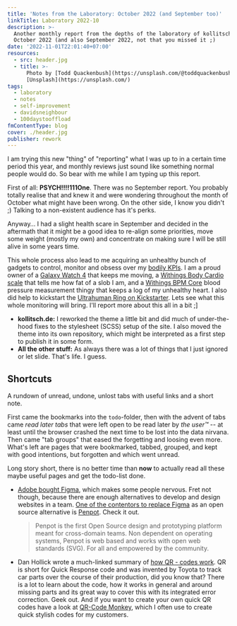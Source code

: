 ```yaml
---
title: 'Notes from the Laboratory: October 2022 (and September too)'
linkTitle: Laboratory 2022-10
description: >-
  Another monthly report from the depths of the laboratory of kollitsch.dev -
  October 2022 (and also September 2022, not that you missed it ;)
date: '2022-11-01T22:01:40+07:00'
resources:
  - src: header.jpg
  - title: >-
      Photo by [Todd Quackenbush](https://unsplash.com/@toddquackenbush) via
      [Unsplash](https://unsplash.com/)
tags:
  - laboratory
  - notes
  - self-improvement
  - davidsneighbour
  - 100daystooffload
fmContentType: blog
cover: ./header.jpg
publisher: rework
---
```


I am trying this new "thing" of "reporting" what I was up to in a certain time period this year, and monthly reviews just sound like something normal people would do. So bear with me while I am typing up this report.

First of all: **PSYCH!!!!111One**. There was no September report. You probably totally realise that and knew it and were wondering throughout the month of October what might have been wrong. On the other side, I know you didn't ;) Talking to a non-existent audience has it's perks.

Anyway… I had a slight health scare in September and decided in the aftermath that it might be a good idea to re-align some priorities, move some weight (mostly my own) and concentrate on making sure I will be still alive in some years time.

This whole process also lead to me acquiring an unhealthy bunch of gadgets to control, monitor and obsess over my [bodily KPIs](https://www.klipfolio.com/resources/articles/what-is-a-key-performance-indicator). I am a proud owner of a [Galaxy Watch 4](https://www.samsung.com/sg/watches/galaxy-watch/galaxy-watch4-classic-black-bluetooth-sm-r890nzkaasa/) that keeps me moving, a [Withings Body Cardio scale](https://www.withings.com/eu/en/body-cardio) that tells me how fat of a slob I am, and a [Withings BPM Core](https://www.withings.com/eu/en/bpm-core) blood pressure measurement thingy that keeps a log of my unhealthy heart. I also did help to kickstart the [Ultrahuman Ring on Kickstarter](https://www.kickstarter.com/projects/ultrahuman/ultrahuman-ring-decode-your-metabolism). Lets see what this whole monitoring will bring. I'll report more about this all in a bit ;]

- **kollitsch.de:** I reworked the theme a little bit and did much of under-the-hood fixes to the stylesheet (SCSS) setup of the site. I also moved the theme into its own repository, which might be interpreted as a first step to publish it in some form.
- **All the other stuff:** As always there was a lot of things that I just ignored or let slide. That's life. I guess.

## Shortcuts

A rundown of unread, undone, unlost tabs with useful links and a short note.

First came the bookmarks into the `todo`-folder, then with the advent of tabs came _read later tabs_ that were left open to be read later by _the user™_ -- at least until the browser crashed the next time to be lost into the data nirvana. Then came "tab groups" that eased the forgetting and loosing even more. What's left are pages that were bookmarked, tabbed, grouped, and kept with good intentions, but forgotten and which went unread.

Long story short, there is no better time than **now** to actually read all these maybe useful pages and get the todo-list done.

- [Adobe bought Figma](https://news.adobe.com/news/news-details/2022/Adobe-to-Acquire-Figma/), which makes some people nervous. Fret not though, because there are enough alternatives to develop and design websites in a team. [One of the contentors to replace Figma](https://news.itsfoss.com/penpot-figma-alternative/) as an open source alternative is [Penpot](https://penpot.app/). Check it out.

  > Penpot is the first Open Source design and prototyping platform meant for cross-domain teams. Non dependent on operating systems, Penpot is web based and works with open web standards (SVG). For all and empowered by the community.

- Dan Hollick wrote a much-linked summary of [how QR - codes work](https://typefully.com/DanHollick/qr-codes-T7tLlNi). QR is short for Quick Response code and was invented by Toyota to track car parts over the course of their production, did you know that? There is a lot to learn about the code, how it works in general and around missing parts and its great way to cover this with its integrated error correction. Geek out. And if you want to create your own quick QR codes have a look at [QR-Code Monkey](https://www.qrcode-monkey.com/), which I often use to create quick stylish codes for my customers.
